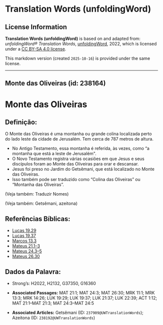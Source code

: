 # Translation Words (unfoldingWord)

## License Information

**Translation Words (unfoldingWord)** is based on and adapted from: _unfoldingWord® Translation Words_, [unfoldingWord](https://unfoldingword.org/utw), 2022, which is licensed under a [CC BY-SA 4.0 license](https://creativecommons.org/licenses/by-sa/4.0/legalcode.en).

This markdown version (created `2025-10-16`) is provided under the same license.



--------------------------------

## Monte das Oliveiras (id: 238164)

Monte das Oliveiras
===================

Definição:
----------

O Monte das Oliveiras é uma montanha ou grande colina localizada perto do lado leste da cidade de Jerusalém. Tem cerca de 787 metros de altura.

* No Antigo Testamento, essa montanha é referida, às vezes, como “a montanha que está a leste de Jerusalém".
* O Novo Testamento registra várias ocasiões em que Jesus e seus discípulos foram ao Monte das Oliveiras para orar e descansar.
* Jesus foi preso no Jardim do Getsêmani, que está localizado no Monte das Oliveiras.
* Isso também pode ser traduzido como “Colina das Oliveiras” ou “Montanha das Oliveiras”.

(Veja também: Traduzir Nomes)

(Veja também: Getsêmani, azeitona)

Referências Bíblicas:
---------------------

* [Lucas 19\.29](https://ref.ly/Luke19:29)
* [Lucas 19\.37](https://ref.ly/Luke19:37)
* [Marcos 13\.3](https://ref.ly/Mark13:3)
* [Mateus 21\.1–3](https://ref.ly/Matt21:1-Matt21:3)
* [Mateus 24\.3–5](https://ref.ly/Matt24:3-Matt24:5)
* [Mateus 26\.30](https://ref.ly/Matt26:30)

Dados da Palavra:
-----------------

* Strong’s: H2022, H2132, G37350, G16360

* **Associated Passages:** MAT 21:1; MAT 24:3; MAT 26:30; MRK 11:1; MRK 13:3; MRK 14:26; LUK 19:29; LUK 19:37; LUK 21:37; LUK 22:39; ACT 1:12; MAT 21:1–MAT 21:3; MAT 24:3–MAT 24:5
* **Associated Articles:** Getsêmani (ID: `237909@UWTranslationWords`); Azeitona (ID: `238192@UWTranslationWords`)

